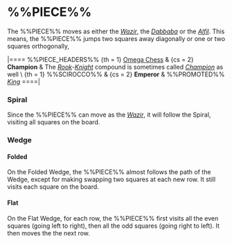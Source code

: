 # %%PIECE%%

The %%PIECE%% moves as either the [*Wazir*](wazir.html), the 
[*Dabbaba*](dabbaba.html) or the [*Alfil*](alfil.html). This means,
the %%PIECE%% jumps two squares away diagonally or one or
two squares orthogonally,

|====
%%PIECE_HEADERS%%
  {th = 1}  [Omega Chess](#wiki)
& {cs = 2}  **Champion**
&           The [*Rook*](rook.html)-[*Knight*](knight.html) compound
            is sometimes called [*Champion*](chancellor.html?piece=champion)
            as well \\
  {th = 1}  %%SCIROCCO%%
& {cs = 2}  **Emperor**
&           %%PROMOTED%% [*King*](king.html)
====|

### Spiral

Since the %%PIECE%% can move as the [*Wazir*](wazir.html), it
will follow the Spiral, visiting all squares on the board.

### Wedge

#### Folded

On the Folded Wedge, the %%PIECE%% almost follows the path of the Wedge,
except for making swapping two squares at each new row. It still visits
each square on the board.

#### Flat

On the Flat Wedge, for each row, the %%PIECE%% first visits all the even
squares (going left to right), then all the odd squares (going right to left).
It then moves the the next row.
